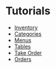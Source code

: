 # Tutorials

-   [Inventory](README_TUTORIALS_INVENTORY.md)
-   [Categories]()
-   [Menus]()
-   [Tables]()
-   [Take Order]()
-   [Orders]()
